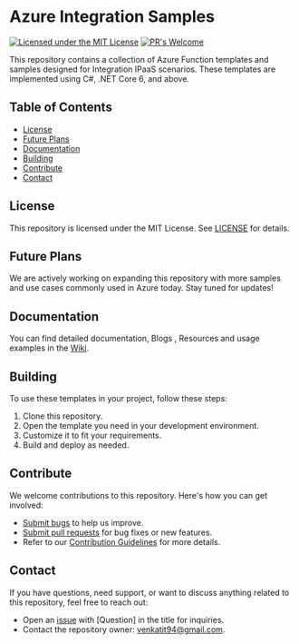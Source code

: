 # Azure Integration Samples

[![Licensed under the MIT License](https://img.shields.io/badge/License-MIT-blue.svg)](https://github.com/venkymanda/AzureIntegrationSamples/blob/master/LICENSE)
[![PR's Welcome](https://img.shields.io/badge/PRs%20-welcome-brightgreen.svg)](#contribute)

This repository contains a collection of Azure Function templates and samples designed for Integration IPaaS scenarios. These templates are implemented using C#, .NET Core 6, and above.

## Table of Contents

- [License](#license)
- [Future Plans](#future-plans)
- [Documentation](#documentation)
- [Building](#building)
- [Contribute](#contribute)
- [Contact](#contact)

## License

This repository is licensed under the MIT License. See [LICENSE](LICENSE) for details.

## Future Plans

We are actively working on expanding this repository with more samples and use cases commonly used in Azure today. Stay tuned for updates!

## Documentation

You can find detailed documentation, Blogs , Resources and usage examples in the [Wiki](https://github.com/venkymanda/AzureIntegrationSamples/wiki/Resources).

## Building

To use these templates in your project, follow these steps:

1. Clone this repository.
2. Open the template you need in your development environment.
3. Customize it to fit your requirements.
4. Build and deploy as needed.

## Contribute

We welcome contributions to this repository. Here's how you can get involved:

- [Submit bugs](https://github.com/venkymanda/AzureIntegrationSamples/issues) to help us improve.
- [Submit pull requests](https://github.com/venkymanda/AzureIntegrationSamples/pulls) for bug fixes or new features.
- Refer to our [Contribution Guidelines](CONTRIBUTING.md) for more details.

## Contact

If you have questions, need support, or want to discuss anything related to this repository, feel free to reach out:

- Open an [issue](https://github.com/venkymanda/AzureIntegrationSamples/issues/new) with [Question] in the title for inquiries.
- Contact the repository owner: [venkatit94@gmail.com](mailto:venkatit94@gmail.com).
